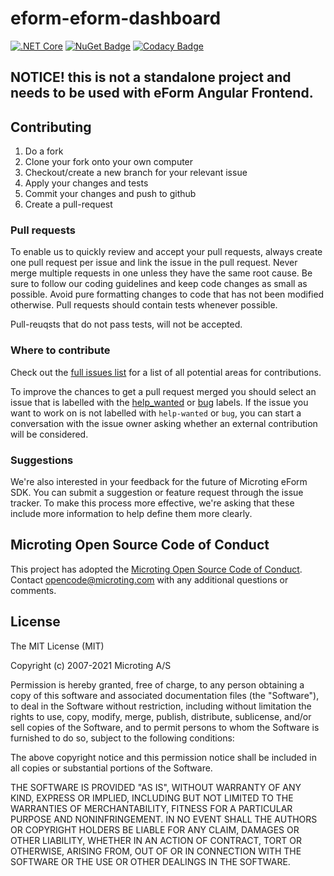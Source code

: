 # eform-eform-dashboard
[![.NET Core](https://github.com/microting/eform-eform-dashboard-base/actions/workflows/dotnet-core-master.yml/badge.svg)](https://github.com/microting/eform-eform-dashboard-base/actions/workflows/dotnet-core-master.yml)
[![NuGet Badge](https://buildstats.info/nuget/Microting.eFormDashboardBase)](https://www.nuget.org/packages/Microting.eFormDashboardBase/)
[![Codacy Badge](https://app.codacy.com/project/badge/Grade/7ebbb2c3c8644715ba41a7ba309b5854)](https://www.codacy.com/gh/microting/eform-insight-dashboard-base/dashboard?utm_source=github.com&amp;utm_medium=referral&amp;utm_content=microting/eform-insight-dashboard-base&amp;utm_campaign=Badge_Grade)
## NOTICE! this is not a standalone project and needs to be used with eForm Angular Frontend.

## Contributing

1. Do a fork
2. Clone your fork onto your own computer
3. Checkout/create a new branch for your relevant issue
4. Apply your changes and tests
5. Commit your changes and push to github
6. Create a pull-request

### Pull requests

To enable us to quickly review and accept your pull requests, always create one pull request per issue and link the issue in the pull request. Never merge multiple requests in one unless they have the same root cause. Be sure to follow our coding guidelines and keep code changes as small as possible. Avoid pure formatting changes to code that has not been modified otherwise. Pull requests should contain tests whenever possible.

Pull-reuqsts that do not pass tests, will not be accepted.

### Where to contribute

Check out the [full issues list](https://github.com/microting/eform-eform-dashboard-base/issues) for a list of all potential areas for contributions.

To improve the chances to get a pull request merged you should select an issue that is labelled with the [help_wanted](https://github.com/microting/eform-eform-dashboard-base/issues?q=is%3Aissue+is%3Aopen+label%3Ahelp_wanted) or [bug](https://github.com/microting/eform-eform-dashboard-base/issues?q=is%3Aissue+is%3Aopen+label%3Abug) labels. If the issue you want to work on is not labelled with `help-wanted` or `bug`, you can start a conversation with the issue owner asking whether an external contribution will be considered.

### Suggestions

We're also interested in your feedback for the future of Microting eForm SDK. You can submit a suggestion or feature request through the issue tracker. To make this process more effective, we're asking that these include more information to help define them more clearly.

## Microting Open Source Code of Conduct

This project has adopted the [Microting Open Source Code of Conduct](https://www.microting.com/microting-open-source-code-of-conduct). Contact opencode@microting.com with any additional questions or comments.


## License

The MIT License (MIT)

Copyright (c) 2007-2021 Microting A/S

Permission is hereby granted, free of charge, to any person obtaining a copy
of this software and associated documentation files (the "Software"), to deal
in the Software without restriction, including without limitation the rights
to use, copy, modify, merge, publish, distribute, sublicense, and/or sell
copies of the Software, and to permit persons to whom the Software is
furnished to do so, subject to the following conditions:

The above copyright notice and this permission notice shall be included in all
copies or substantial portions of the Software.

THE SOFTWARE IS PROVIDED "AS IS", WITHOUT WARRANTY OF ANY KIND, EXPRESS OR
IMPLIED, INCLUDING BUT NOT LIMITED TO THE WARRANTIES OF MERCHANTABILITY,
FITNESS FOR A PARTICULAR PURPOSE AND NONINFRINGEMENT. IN NO EVENT SHALL THE
AUTHORS OR COPYRIGHT HOLDERS BE LIABLE FOR ANY CLAIM, DAMAGES OR OTHER
LIABILITY, WHETHER IN AN ACTION OF CONTRACT, TORT OR OTHERWISE, ARISING FROM,
OUT OF OR IN CONNECTION WITH THE SOFTWARE OR THE USE OR OTHER DEALINGS IN THE
SOFTWARE.
